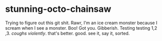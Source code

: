 # stunning-octo-chainsaw
Trying to figure out this git shit. Rawr, I'm an ice cream monster because I scream when I see a monster. Boo! Got you. Gibberish. Testing testing 1,2 ,3. *coughs violently*. that's better. good. see it, say it, sorted.
